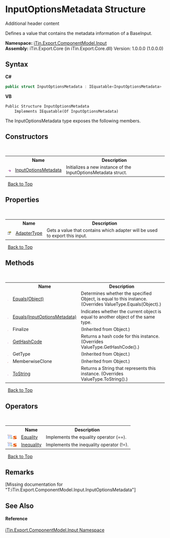 # InputOptionsMetadata Structure
Additional header content 

Defines a value that contains the metadata information of a BaseInput.

**Namespace:**&nbsp;<a href="N_iTin_Export_ComponentModel_Input">iTin.Export.ComponentModel.Input</a><br />**Assembly:**&nbsp;iTin.Export.Core (in iTin.Export.Core.dll) Version: 1.0.0.0 (1.0.0.0)

## Syntax

**C#**<br />
``` C#
public struct InputOptionsMetadata : IEquatable<InputOptionsMetadata>
```

**VB**<br />
``` VB
Public Structure InputOptionsMetadata
	Implements IEquatable(Of InputOptionsMetadata)
```

The InputOptionsMetadata type exposes the following members.


## Constructors
&nbsp;<table><tr><th></th><th>Name</th><th>Description</th></tr><tr><td>![Public method](media/pubmethod.gif "Public method")</td><td><a href="M_iTin_Export_ComponentModel_Input_InputOptionsMetadata__ctor">InputOptionsMetadata</a></td><td>
Initializes a new instance of the InputOptionsMetadata struct.</td></tr></table>&nbsp;
<a href="#inputoptionsmetadata-structure">Back to Top</a>

## Properties
&nbsp;<table><tr><th></th><th>Name</th><th>Description</th></tr><tr><td>![Public property](media/pubproperty.gif "Public property")</td><td><a href="P_iTin_Export_ComponentModel_Input_InputOptionsMetadata_AdapterType">AdapterType</a></td><td>
Gets a value that contains which adapter will be used to export this input.</td></tr></table>&nbsp;
<a href="#inputoptionsmetadata-structure">Back to Top</a>

## Methods
&nbsp;<table><tr><th></th><th>Name</th><th>Description</th></tr><tr><td>![Public method](media/pubmethod.gif "Public method")</td><td><a href="M_iTin_Export_ComponentModel_Input_InputOptionsMetadata_Equals_1">Equals(Object)</a></td><td>
Determines whether the specified Object, is equal to this instance.
 (Overrides ValueType.Equals(Object).)</td></tr><tr><td>![Public method](media/pubmethod.gif "Public method")</td><td><a href="M_iTin_Export_ComponentModel_Input_InputOptionsMetadata_Equals">Equals(InputOptionsMetadata)</a></td><td>
Indicates whether the current object is equal to another object of the same type.</td></tr><tr><td>![Protected method](media/protmethod.gif "Protected method")</td><td>Finalize</td><td> (Inherited from Object.)</td></tr><tr><td>![Public method](media/pubmethod.gif "Public method")</td><td><a href="M_iTin_Export_ComponentModel_Input_InputOptionsMetadata_GetHashCode">GetHashCode</a></td><td>
Returns a hash code for this instance.
 (Overrides ValueType.GetHashCode().)</td></tr><tr><td>![Public method](media/pubmethod.gif "Public method")</td><td>GetType</td><td> (Inherited from Object.)</td></tr><tr><td>![Protected method](media/protmethod.gif "Protected method")</td><td>MemberwiseClone</td><td> (Inherited from Object.)</td></tr><tr><td>![Public method](media/pubmethod.gif "Public method")</td><td><a href="M_iTin_Export_ComponentModel_Input_InputOptionsMetadata_ToString">ToString</a></td><td>
Returns a String that represents this instance.
 (Overrides ValueType.ToString().)</td></tr></table>&nbsp;
<a href="#inputoptionsmetadata-structure">Back to Top</a>

## Operators
&nbsp;<table><tr><th></th><th>Name</th><th>Description</th></tr><tr><td>![Public operator](media/puboperator.gif "Public operator")![Static member](media/static.gif "Static member")</td><td><a href="M_iTin_Export_ComponentModel_Input_InputOptionsMetadata_op_Equality">Equality</a></td><td>
Implements the equality operator (==).</td></tr><tr><td>![Public operator](media/puboperator.gif "Public operator")![Static member](media/static.gif "Static member")</td><td><a href="M_iTin_Export_ComponentModel_Input_InputOptionsMetadata_op_Inequality">Inequality</a></td><td>
Implements the inequality operator (!=).</td></tr></table>&nbsp;
<a href="#inputoptionsmetadata-structure">Back to Top</a>

## Remarks
\[Missing <remarks> documentation for "T:iTin.Export.ComponentModel.Input.InputOptionsMetadata"\]

## See Also


#### Reference
<a href="N_iTin_Export_ComponentModel_Input">iTin.Export.ComponentModel.Input Namespace</a><br />